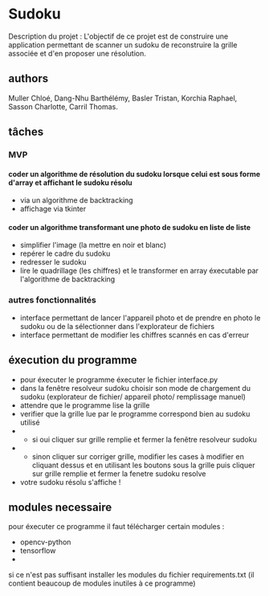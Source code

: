 # Sudoku

Description du projet : L'objectif de ce projet est de construire une application permettant de scanner un sudoku de reconstruire la grille associée et d'en proposer une résolution.

## authors

Muller Chloé, 
Dang-Nhu Barthélémy,
Basler Tristan,
Korchia Raphael,
Sasson Charlotte,
Carril Thomas.

## tâches
### MVP
#### coder un algorithme de résolution du sudoku lorsque celui est sous forme d'array et affichant le sudoku résolu

* via un algorithme de backtracking
* affichage via tkinter

#### coder un algorithme transformant une photo de sudoku en liste de liste 

* simplifier l'image (la mettre en noir et blanc)
* repérer le cadre du sudoku
* redresser le sudoku
* lire le quadrillage (les chiffres) et le transformer en array éxecutable par l'algorithme de backtracking

### autres fonctionnalités

* interface permettant de lancer l'appareil photo et de prendre en photo le sudoku ou de la sélectionner dans l'explorateur de fichiers
* interface permettant de modifier les chiffres scannés en cas d'erreur

## éxecution du programme

* pour éxecuter le programme éxecuter le fichier interface.py
* dans la fenêtre resolveur sudoku choisir son mode de chargement du sudoku (explorateur de fichier/ appareil photo/ remplissage manuel)
* attendre que le programme lise la grille
* verifier que la grille lue par le programme correspond bien au sudoku utilisé
* * si oui cliquer sur grille remplie et fermer la fenêtre resolveur sudoku
* * sinon cliquer sur corriger grille, modifier les cases à modifier en cliquant dessus et en utilisant les boutons sous la grille
puis cliquer sur grille remplie et fermer la fenetre sudoku resolve
* votre sudoku résolu s'affiche !

## modules necessaire

pour éxecuter ce programme il faut télécharger certain modules :

* opencv-python
* tensorflow
*

si ce n'est pas suffisant installer les modules du fichier requirements.txt (il contient beaucoup de modules inutiles à ce programme)
